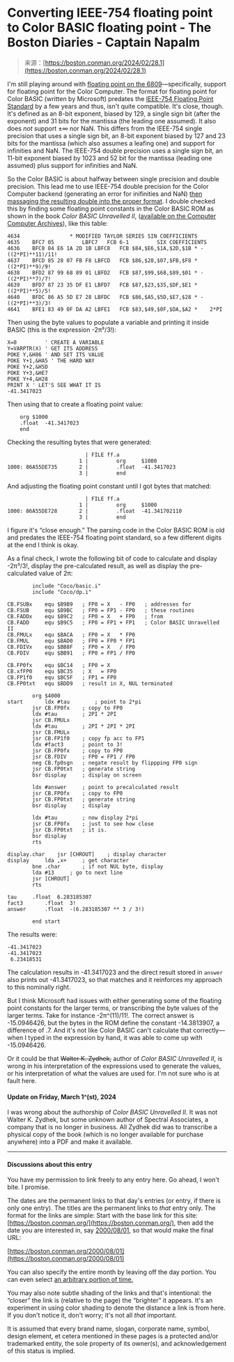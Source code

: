 <!--yml
category: 未分类
date: 2024-05-27 14:32:56
-->

# Converting IEEE-754 floating point to Color BASIC floating point - The Boston Diaries - Captain Napalm

> 来源：[https://boston.conman.org/2024/02/28.1](https://boston.conman.org/2024/02/28.1)

I'm still playing around with [floating point on the 6809](/2024/02/07.1)—specifically, support for floating point for the Color Computer. The format for floating point for Color BASIC (written by Microsoft) predates the [IEEE-754 Floating Point Standard](https://codedocs.org/what-is/ieee-754) by a few years and thus, isn't quite compatible. It's close, though. It's defined as an 8-bit exponent, biased by 129, a single sign bit (after the exponent) and 31 bits for the mantissa (the leading one assumed). It also does *not* support ±∞ nor NaN. This differs from the IEEE-754 single precision that uses a single sign bit, an 8-bit exponent biased by 127 and 23 bits for the mantissa (which also assumes a leafing one) and support for infinities and NaN. The IEEE-754 double precision uses a single sign bit, an 11-bit exponent biased by 1023 and 52 bit for the mantissa (leading one assumed) plus support for infinities and NaN.

So the Color BASIC is about halfway between single precision and double precision. This lead me to use IEEE-754 double precision for the Color Computer backend (generating an error for inifinities and NaN) [then massaging the resulting double into the proper format](https://github.com/spc476/a09/blob/8682748ac0f98d7f83bbdb0b6e772270cf3fc89f/frsdos.c#L292). I double checked this by finding some floating point constants in the Color BASIC ROM as shown in the book *Color BASIC Unravelled II*, ([available on the Computer Computer Archives](https://colorcomputerarchive.com/repo/Documents/Books/Unravelled%20Series/)), like this table:

```
4634				* MODIFIED TAYLOR SERIES SIN COEFFICIENTS
4635	BFC7 05			LBFC7	FCB	6-1			SIX COEFFICIENTS
4636	BFC8 84 E6 1A 2D 1B	LBFC8	FCB	$84,$E6,$1A,$2D,$1B	* -((2*PI)**11)/11!
4637	BFCD 85 28 07 FB F8	LBFCD	FCB	$86,$28,$07,$FB,$F8	*  ((2*PI)**9)/9!
4638	BFD2 87 99 68 89 01	LBFD2	FCB	$87,$99,$68,$89,$01	* -((2*PI)**7)/7!
4639	BFD7 87 23 35 DF E1	LBFD7	FCB	$87,$23,$35,$DF,$E1	*  ((2*PI)**5)/5!
4640	BFDC 86 A5 5D E7 28	LBFDC	FCB	$86,$A5,$5D,$E7,$28	* -((2*PI)**3)/3!
4641	BFE1 83 49 0F DA A2	LBFE1	FCB	$83,$49,$0F,$DA,$A2	*    2*PI

```

Then using the byte values to populate a variable and printing it inside BASIC (this is the expression -2π³/3!):

```
X=0         ' CREATE A VARIABLE
Y=VARPTR(X) ' GET ITS ADDRESS
POKE Y,&H86 ' AND SET ITS VALUE
POKE Y+1,&HA5 ' THE HARD WAY
POKE Y+2,&H5D
POKE Y+3,&HE7
POKE Y+4,&H28
PRINT X ' LET'S SEE WHAT IT IS
-41.3417023

```

Then using that to create a floating point value:

```
	org	$1000
	.float	-41.3417023
	end

```

Checking the resulting bytes that were generated:

```
                         | FILE ff.a
                       1 |         org     $1000
1000: 86A55DE735       2 |         .float  -41.3417023
                       3 |         end

```

And adjusting the floating point constant until I got bytes that matched:

```
                         | FILE ff.a
                       1 |         org     $1000
1000: 86A55DE728       2 |         .float  -41.341702110
                       3 |         end

```

I figure it's “close enough.” The parsing code in the Color BASIC ROM is old and predates the IEEE-754 floating point standard, so a few different digits at the end I think is okay.

As a final check, I wrote the following bit of code to calculate and display -2π³/3!, display the pre-calculated result, as well as display the pre-calculated value of 2π:

```
		include	"Coco/basic.i"
		include	"Coco/dp.i"

CB.FSUBx	equ	$B9B9	; FP0 = X   - FP0	; addresses for
CB.FSUB		equ	$B9BC	; FP0 = FP1 - FP0	; these routines 
CB.FADDx	equ	$B9C2	; FP0 = X   + FP0	; from
CB.FADD		equ	$B9C5	; FP0 = FP1 + FP1	; Color BASIC Unravelled II
CB.FMULx	equ	$BACA	; FP0 = X   * FP0
CB.FMUL		equ	$BAD0	; FP0 = FP0 * FP1
CB.FDIVx	equ	$BB8F	; FP0 = X   / FP0
CB.FDIV		equ	$BB91	; FP0 = FP1 / FP0

CB.FP0fx	equ	$BC14	; FP0 = X
CB.xfFP0	equ	$BC35	; X   = FP0
CB.FP1f0	equ	$BC5F	; FP1 = FP0
CB.FP0txt	equ	$BDD9	; result in X, NUL terminated

		org	$4000
start		ldx	#tau		; point to 2*pi
		jsr	CB.FP0fx	; copy to FP0
		ldx	#tau		; 2PI * 2PI
		jsr	CB.FMULx
		ldx	#tau		; 2PI * 2PI * 2PI
		jsr	CB.FMULx
		jsr	CB.FP1f0	; copy fp acc to FP1
		ldx	#fact3		; point to 3!
		jsr	CB.FP0fx	; copy to FP0
		jsr	CB.FDIV		; FP0 = FP1 / FP0
		neg	CB.fp0sgn	; negate result by flippping FP0 sign
		jsr	CB.FP0txt	; generate string
		bsr	display		; display on screen

		ldx	#answer		; point to precalculated result
		jsr	CB.FP0fx	; copy to FP0
		jsr	CB.FP0txt	; generate string
		bsr	display		; display

		ldx	#tau		; now display 2*pi
		jsr	CB.FP0fx	; just to see how close
		jsr	CB.FP0txt	; it is.
		bsr	display
		rts

display.char	jsr	[CHROUT]	; display character
display		lda	,x+		; get character
		bne	.char		; if not NUL byte, display
		lda	#13		; go to next line
		jsr	[CHROUT]
		rts

tau		.float	6.283185307
fact3		.float	3!
answer		.float	-(6.283185307 ** 3 / 3!)

		end	start

```

The results were:

```
-41.3417023
-41.3417023
 6.23418531

```

The calculation results in -41.3417023 and the direct result stored in `answer` also prints out -41.3417023, so that matches and it reinforces my approach to this nominally right.

But I think Microsoft had issues with either generating some of the floating point constants for the larger terms, or transcribing the byte values of the larger terms. Take for instance -2π^(11)/11!. The correct answer is -15.0946426, but the bytes in the ROM define the constant -14.3813907, a difference of .7. And it's not like Color BASIC can't calculate that correctly—when I typed in the expression by hand, it was able to come up with -15.0946426.

Or it could be that ~~Walter K. Zydhek,~~  author of *Color BASIC Unravelled II*, is wrong in his interpretation of the expressions used to generate the values, or his interpretation of what the values are used for. I'm not sure who is at fault here.

#### Update on Friday, March 1^(st), 2024

I was wrong about the authorship of *Color BASIC Unravelled II*. It was not Walter K. Zydhek, but some unknown author of Spectral Associates, a company that is no longer in business. All Zydhek did was to transcribe a physical copy of the book (which is no longer available for purchase anywhere) into a PDF and make it available.

* * *

#### Discussions about this entry

You have my permission to link freely to any entry here. Go ahead, I won't bite. I promise.

The dates are the permanent links to that day's entries (or entry, if there is only one entry). The titles are the permanent links to *that* entry only. The format for the links are simple: Start with the base link for this site: [https://boston.conman.org/](https://boston.conman.org/), then add the date you are interested in, say [2000/08/01](/2000/08/01), so that would make the final URL:

[https://boston.conman.org/2000/08/01](https://boston.conman.org/2000/08/01)

You can also specify the entire month by leaving off the day portion. You can even select [an arbitrary portion of time.](/about/technical.html)

You may also note subtle shading of the links and that's intentional: the “closer” the link is (relative to the page) the “brighter” it appears. It's an experiment in using color shading to denote the distance a link is from here. If you don't notice it, don't worry; it's not all *that* important.

It is assumed that every brand name, slogan, corporate name, symbol, design element, et cetera mentioned in these pages is a protected and/or trademarked entity, the sole property of its owner(s), and acknowledgement of this status is implied.